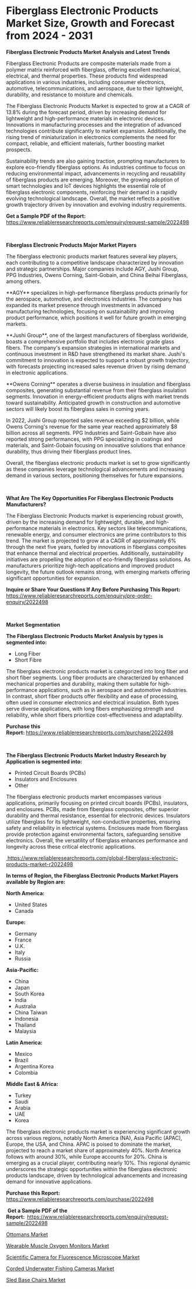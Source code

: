 <p><h1>Fiberglass Electronic Products Market Size, Growth and Forecast from 2024 - 2031</h1></p><p><strong>Fiberglass Electronic Products Market Analysis and Latest Trends</strong></p>
<p><p>Fiberglass Electronic Products are composite materials made from a polymer matrix reinforced with fiberglass, offering excellent mechanical, electrical, and thermal properties. These products find widespread applications in various industries, including consumer electronics, automotive, telecommunications, and aerospace, due to their lightweight, durability, and resistance to moisture and chemicals.</p><p>The Fiberglass Electronic Products Market is expected to grow at a CAGR of 13.8% during the forecast period, driven by increasing demand for lightweight and high-performance materials in electronic devices. Innovations in manufacturing processes and the integration of advanced technologies contribute significantly to market expansion. Additionally, the rising trend of miniaturization in electronics complements the need for compact, reliable, and efficient materials, further boosting market prospects.</p><p>Sustainability trends are also gaining traction, prompting manufacturers to explore eco-friendly fiberglass options. As industries continue to focus on reducing environmental impact, advancements in recycling and reusability of fiberglass products are emerging. Moreover, the growing adoption of smart technologies and IoT devices highlights the essential role of fiberglass electronic components, reinforcing their demand in a rapidly evolving technological landscape. Overall, the market reflects a positive growth trajectory driven by innovation and evolving industry requirements.</p></p>
<p><strong>Get a Sample PDF of the Report:&nbsp;</strong> <a href="https://www.reliableresearchreports.com/enquiry/request-sample/2022498?utm_campaign=5&utm_medium=2&utm_source=Github&utm_content=ia&utm_term=28102024&utm_id=fiberglass-electronic-products">https://www.reliableresearchreports.com/enquiry/request-sample/2022498</a></p>
<p>&nbsp;</p>
<p><strong>Fiberglass Electronic Products Major Market Players</strong></p>
<p><p>The fiberglass electronic products market features several key players, each contributing to a competitive landscape characterized by innovation and strategic partnerships. Major companies include AGY, Jushi Group, PPG Industries, Owens Corning, Saint-Gobain, and China Beihai Fiberglass, among others.</p><p>**AGY** specializes in high-performance fiberglass products primarily for the aerospace, automotive, and electronics industries. The company has expanded its market presence through investments in advanced manufacturing technologies, focusing on sustainability and improving product performance, which positions it well for future growth in emerging markets.</p><p>**Jushi Group**, one of the largest manufacturers of fiberglass worldwide, boasts a comprehensive portfolio that includes electronic grade glass fibers. The company's expansion strategies in international markets and continuous investment in R&D have strengthened its market share. Jushi's commitment to innovation is expected to support a robust growth trajectory, with forecasts projecting increased sales revenue driven by rising demand in electronic applications.</p><p>**Owens Corning** operates a diverse business in insulation and fiberglass composites, generating substantial revenue from their fiberglass insulation segments. Innovation in energy-efficient products aligns with market trends toward sustainability. Anticipated growth in construction and automotive sectors will likely boost its fiberglass sales in coming years.</p><p>In 2022, Jushi Group reported sales revenue exceeding $2 billion, while Owens Corning's revenue for the same year reached approximately $8 billion across all segments. PPG Industries and Saint-Gobain have also reported strong performances, with PPG specializing in coatings and materials, and Saint-Gobain focusing on innovative solutions that enhance durability, thus driving their fiberglass product lines.</p><p>Overall, the fiberglass electronic products market is set to grow significantly as these companies leverage technological advancements and increasing demand in various sectors, positioning themselves for future expansions.</p></p>
<p>&nbsp;</p>
<p><strong>What Are The Key Opportunities For Fiberglass Electronic Products Manufacturers?</strong></p>
<p><p>The Fiberglass Electronic Products market is experiencing robust growth, driven by the increasing demand for lightweight, durable, and high-performance materials in electronics. Key sectors like telecommunications, renewable energy, and consumer electronics are prime contributors to this trend. The market is projected to grow at a CAGR of approximately 6% through the next five years, fueled by innovations in fiberglass composites that enhance thermal and electrical properties. Additionally, sustainability initiatives are propelling the adoption of eco-friendly fiberglass solutions. As manufacturers prioritize high-tech applications and improved product longevity, the future outlook remains strong, with emerging markets offering significant opportunities for expansion.</p></p>
<p><strong>Inquire or Share Your Questions If Any Before Purchasing This Report:</strong> <a href="https://www.reliableresearchreports.com/enquiry/pre-order-enquiry/2022498?utm_campaign=5&utm_medium=2&utm_source=Github&utm_content=ia&utm_term=28102024&utm_id=fiberglass-electronic-products">https://www.reliableresearchreports.com/enquiry/pre-order-enquiry/2022498</a></p>
<p>&nbsp;</p>
<p><strong>Market Segmentation</strong></p>
<p><strong>The Fiberglass Electronic Products Market Analysis by types is segmented into:</strong></p>
<p><ul><li>Long Fiber</li><li>Short Fibre</li></ul></p>
<p><p>The fiberglass electronic products market is categorized into long fiber and short fiber segments. Long fiber products are characterized by enhanced mechanical properties and durability, making them suitable for high-performance applications, such as in aerospace and automotive industries. In contrast, short fiber products offer flexibility and ease of processing, often used in consumer electronics and electrical insulation. Both types serve diverse applications, with long fibers emphasizing strength and reliability, while short fibers prioritize cost-effectiveness and adaptability.</p></p>
<p><strong>Purchase this Report:&nbsp;</strong><a href="https://www.reliableresearchreports.com/purchase/2022498?utm_campaign=5&utm_medium=2&utm_source=Github&utm_content=ia&utm_term=28102024&utm_id=fiberglass-electronic-products">https://www.reliableresearchreports.com/purchase/2022498</a></p>
<p>&nbsp;</p>
<p><strong>The Fiberglass Electronic Products Market Industry Research by Application is segmented into:</strong></p>
<p><ul><li>Printed Circuit Boards (PCBs)</li><li>Insulators and Enclosures</li><li>Other</li></ul></p>
<p><p>The fiberglass electronic products market encompasses various applications, primarily focusing on printed circuit boards (PCBs), insulators, and enclosures. PCBs, made from fiberglass composites, offer superior durability and thermal resistance, essential for electronic devices. Insulators utilize fiberglass for its lightweight, non-conductive properties, ensuring safety and reliability in electrical systems. Enclosures made from fiberglass provide protection against environmental factors, safeguarding sensitive electronics. Overall, the versatility of fiberglass enhances performance and longevity across these critical electronic applications.</p></p>
<p><a href="https://www.reliableresearchreports.com/global-fiberglass-electronic-products-market-r2022498?utm_campaign=5&utm_medium=2&utm_source=Github&utm_content=ia&utm_term=28102024&utm_id=fiberglass-electronic-products">&nbsp;https://www.reliableresearchreports.com/global-fiberglass-electronic-products-market-r2022498</a></p>
<p><strong>In terms of Region, the Fiberglass Electronic Products Market Players available by Region are:</strong></p>
<p>
    <p> <strong> North America: </strong>
        <ul>
            <li>United States</li>
            <li>Canada</li>
        </ul>
        </p> 
    <p> <strong> Europe: </strong>
        <ul>
            <li>Germany</li>
            <li>France</li>
            <li>U.K.</li>
            <li>Italy</li>
            <li>Russia</li>
        </ul>
        </p> 
    <p> <strong> Asia-Pacific: </strong>
        <ul>
            <li>China</li>
            <li>Japan</li>
            <li>South Korea</li>
            <li>India</li>
            <li>Australia</li>
            <li>China Taiwan</li>
            <li>Indonesia</li>
            <li>Thailand</li>
            <li>Malaysia</li>
        </ul>
        </p> 
    <p> <strong> Latin America: </strong>
        <ul>
            <li>Mexico</li>
            <li>Brazil</li>
            <li>Argentina Korea</li>
            <li>Colombia</li>
        </ul>
        </p> 
    <p> <strong> Middle East & Africa: </strong>
        <ul>
            <li>Turkey</li>
            <li>Saudi</li>
            <li>Arabia</li>
            <li>UAE</li>
            <li>Korea</li>
        </ul>
    </p>
    </p>
<p><p>The fiberglass electronic products market is experiencing significant growth across various regions, notably North America (NA), Asia Pacific (APAC), Europe, the USA, and China. APAC is poised to dominate the market, projected to reach a market share of approximately 40%. North America follows with around 30%, while Europe accounts for 20%. China is emerging as a crucial player, contributing nearly 10%. This regional dynamic underscores the strategic opportunities within the fiberglass electronic products landscape, driven by technological advancements and increasing demand for innovative applications.</p></p>
<p><strong>Purchase this Report: </strong><a href="https://www.reliableresearchreports.com/purchase/2022498?utm_campaign=5&utm_medium=2&utm_source=Github&utm_content=ia&utm_term=28102024&utm_id=fiberglass-electronic-products">https://www.reliableresearchreports.com/purchase/2022498</a></p>
<p>&nbsp;<strong>Get a Sample PDF of the Report:&nbsp;&nbsp;</strong><a href="https://www.reliableresearchreports.com/enquiry/request-sample/2022498?utm_campaign=5&utm_medium=2&utm_source=Github&utm_content=ia&utm_term=28102024&utm_id=fiberglass-electronic-products">https://www.reliableresearchreports.com/enquiry/request-sample/2022498</a></p>
<p><strong></strong></p>
<p><p><a href="https://www.linkedin.com/pulse/ottomans-market-report-product-type-end-use-application-region-flq0f?utm_campaign=5&utm_medium=2&utm_source=Github&utm_content=ia&utm_term=28102024&utm_id=fiberglass-electronic-products">Ottomans Market</a></p><p><a href="https://github.com/kathiestrine5ty/Market-Research-Report-List-1/blob/main/wearable-muscle-oxygen-monitors-market.md?utm_campaign=5&utm_medium=2&utm_source=Github&utm_content=ia&utm_term=28102024&utm_id=fiberglass-electronic-products">Wearable Muscle Oxygen Monitors Market</a></p><p><a href="https://issuu.com/reportprime-2/docs/scientific-camera-for-fluorescence-microscope-mark?utm_campaign=5&utm_medium=2&utm_source=Github&utm_content=ia&utm_term=28102024&utm_id=fiberglass-electronic-products">Scientific Camera for Fluorescence Microscope Market</a></p><p><a href="https://github.com/HeatherFernandez476/Market-Research-Report-List-1/blob/main/corded-underwater-fishing-cameras-market.md?utm_campaign=5&utm_medium=2&utm_source=Github&utm_content=ia&utm_term=28102024&utm_id=fiberglass-electronic-products">Corded Underwater Fishing Cameras Market</a></p><p><a href="https://www.linkedin.com/pulse/global-sled-base-chairs-market-share-growth-opportunities-7bdbf?utm_campaign=5&utm_medium=2&utm_source=Github&utm_content=ia&utm_term=28102024&utm_id=fiberglass-electronic-products">Sled Base Chairs Market</a></p></p>